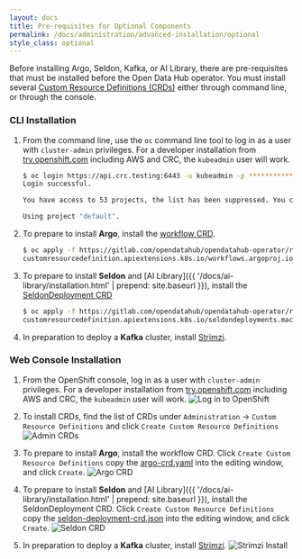 ```yaml
---
layout: docs
title: Pre-requisites for Optional Components
permalink: /docs/administration/advanced-installation/optional
style_class: optional
---
```


Before installing Argo, Seldon, Kafka, or AI Library, there are pre-requisites that must be installed before the Open Data Hub operator.  You must install several [Custom Resource Definitions (CRDs)](https://kubernetes.io/docs/concepts/extend-kubernetes/api-extension/custom-resources/#customresourcedefinitions) either through command line, or through the console.


### CLI Installation

1.  From the command line, use the `oc` command line tool to log in as a user with `cluster-admin` privileges.  For a developer installation from [try.openshift.com](https://try.openshift.com/) including AWS and CRC, the `kubeadmin` user will work.
    ```bash
    $ oc login https://api.crc.testing:6443 -u kubeadmin -p ***********
    Login successful.
    
    You have access to 53 projects, the list has been suppressed. You can list all projects with 'oc projects'
    
    Using project "default".
    ```

1.  To prepare to install **Argo**, install the [workflow CRD](https://gitlab.com/opendatahub/opendatahub-operator/raw/v0.5.1/deploy/crds/argo-crd.yaml). 
    ```bash
    $ oc apply -f https://gitlab.com/opendatahub/opendatahub-operator/raw/v0.5.1/deploy/crds/argo-crd.yaml
    customresourcedefinition.apiextensions.k8s.io/workflows.argoproj.io created
    ```

1.  To prepare to install **Seldon** and [AI Library]({{ '/docs/ai-library/installation.html' | prepend: site.baseurl }}), install the [SeldonDeployment CRD](https://gitlab.com/opendatahub/opendatahub-operator/raw/v0.5.1/deploy/crds/seldon-deployment-crd.json)
    ```bash
    $ oc apply -f https://gitlab.com/opendatahub/opendatahub-operator/raw/v0.5.1/deploy/crds/seldon-deployment-crd.json
    customresourcedefinition.apiextensions.k8s.io/seldondeployments.machinelearning.seldon.io created
    ```

1.  In preparation to deploy a **Kafka** cluster, install [Strimzi](https://strimzi.io/).


### Web Console Installation

1.  From the OpenShift console, log in as a user with `cluster-admin` privileges.  For a developer installation from [try.openshift.com](https://try.openshift.com/) including AWS and CRC, the `kubeadmin` user will work.
![Log in to OpenShift]({{site.baseurl}}/assets/img/pages/docs/quick-installation/login.png "Log in to OpenShift")

1.  To install CRDs, find the list of CRDs under `Administration` -> `Custom Resource Definitions` and click `Create Custom Resource Definitions`
![Admin CRDs]({{site.baseurl}}/assets/img/pages/docs/adv-install/admin-crd.png "Admin CRDs")

1.  To prepare to install **Argo**, install the workflow CRD.  Click `Create Custom Resource Definitions` copy the [argo-crd.yaml](https://gitlab.com/opendatahub/opendatahub-operator/blob/v0.5.1/deploy/crds/argo-crd.yaml) into the editing window, and click `Create`.
![Argo CRD]({{site.baseurl}}/assets/img/pages/docs/adv-install/create-argo-crd.png "Argo CRD")

1.  To prepare to install **Seldon** and [AI Library]({{ '/docs/ai-library/installation.html' | prepend: site.baseurl }}), install the SeldonDeployment CRD.  Click `Create Custom Resource Definitions` copy the [seldon-deployment-crd.json](https://gitlab.com/opendatahub/opendatahub-operator/blob/v0.5.1/deploy/crds/seldon-deployment-crd.json) into the editing window, and click `Create`.
![Seldon CRD]({{site.baseurl}}/assets/img/pages/docs/adv-install/create-seldon-crd.png "Seldon CRD")

1.  In preparation to deploy a **Kafka** cluster, install [Strimzi](https://strimzi.io/).
![Strimzi Install]({{site.baseurl}}/assets/img/pages/docs/adv-install/install-strimzi.png "Strimzi Install")



